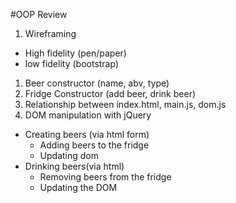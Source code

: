 #OOP Review

1. Wireframing
  - High fidelity (pen/paper)
  - low fidelity (bootstrap)
1. Beer constructor (name, abv, type)
1. Fridge Constructor (add beer, drink beer)
1. Relationship between index.html, main.js, dom.js
1. DOM manipulation with jQuery
  - Creating beers (via html form)
    - Adding beers to the fridge
    - Updating dom
  - Drinking beers(via html)
    - Removing beers from the fridge
    - Updating the DOM